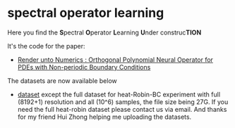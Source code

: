 # spectral operator learning
Here you find the **S**pectral **O**perator **L**earning **U**nder construc**TION**


It's the code for the paper:
- [Render unto Numerics : Orthogonal Polynomial Neural Operator for PDEs with Non-periodic Boundary Conditions](https://arxiv.org/abs/2206.12698)

The datasets are now available below
- [dataset](https://drive.google.com/drive/folders/1YLsK5GkFpRvrUI4olSEBaz1Jo7T7lO0C?usp=sharing)
except the full dataset for heat-Robin-BC experiment with full (8192+1) resolution and all (10^6) samples,  the file size being 27G. If you need the full heat-robin dataset please contact us via email. And thanks for my friend Hui Zhong helping me uploading the datasets.
